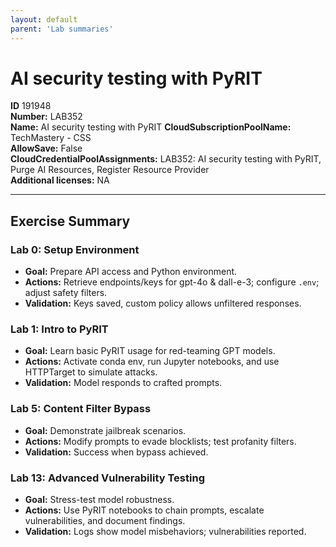 ```yaml
---
layout: default
parent: 'Lab summaries'
---
```


# AI security testing with PyRIT

**ID** 191948  
**Number:** LAB352  
**Name:** AI security testing with PyRIT
**CloudSubscriptionPoolName:** TechMastery - CSS  
**AllowSave:** False  
**CloudCredentialPoolAssignments:** LAB352: AI security testing with PyRIT, Purge AI Resources, Register Resource Provider  
**Additional licenses:** NA  

---

## Exercise Summary
### Lab 0: Setup Environment
- **Goal:** Prepare API access and Python environment.
- **Actions:** Retrieve endpoints/keys for gpt-4o & dall-e-3; configure `.env`; adjust safety filters.
- **Validation:** Keys saved, custom policy allows unfiltered responses.

### Lab 1: Intro to PyRIT
- **Goal:** Learn basic PyRIT usage for red-teaming GPT models.
- **Actions:** Activate conda env, run Jupyter notebooks, and use HTTPTarget to simulate attacks.
- **Validation:** Model responds to crafted prompts.

### Lab 5: Content Filter Bypass
- **Goal:** Demonstrate jailbreak scenarios.
- **Actions:** Modify prompts to evade blocklists; test profanity filters.
- **Validation:** Success when bypass achieved.

### Lab 13: Advanced Vulnerability Testing
- **Goal:** Stress-test model robustness.
- **Actions:** Use PyRIT notebooks to chain prompts, escalate vulnerabilities, and document findings.
- **Validation:** Logs show model misbehaviors; vulnerabilities reported.

